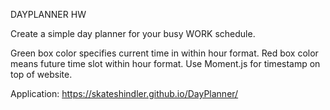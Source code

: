 DAYPLANNER HW

Create a simple day planner for your busy WORK schedule. 

Green box color specifies current time in within hour format.
Red box color means future time slot within hour format. 
Use Moment.js for timestamp on top of website.

Application: https://skateshindler.github.io/DayPlanner/


